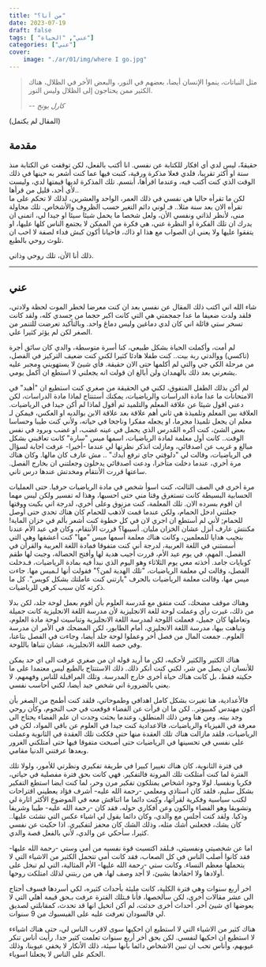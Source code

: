 ```yaml
---
title: "من أنا؟"
date: 2023-07-19
draft: false
tags: [ "عني", "الحياة"]
categories: ["عني"]
cover:
    image: "./ar/01/img/where I go.jpg"
---
```


> مثل النباتات، ينموا الإنسان أيضا، بعضهم في النور، والبعض الأخر في الظلال، هناك الكثير ممن يحتاجون إلى الظلال وليس النور.
>
> -- <cite>كارل يونج</cite>

(المقال لم يكتمل)

## مقدمة
حقيقةّ، ليس لدي أي افكار للكتابة عن نفسي. انا أكتب بالفعل، لكن توقفت عن الكتابة منذ سنة او أكثر تقريبا، فلدي فعلا مذكرة ورقية، كتبت فيها عما كنت أشعر به حينها في ذلك الوقت الذي كنت أكتب فيه، وعندما اقرأها، أبتسم. 
تلك المذكرة لديها قيمتها لدي، وليست لأي أحد، قليل من قرأها.. 
<br>
لكن ما تقرأه حاليا هي نفسي في ذلك العمر، الواحد والعشرين، لذلك لا تحكم على ما تقرأه الان بعد سنة مثلا.. فـ لوني دائم التغير حسب الظروف والأشخاص. تلك محاولة منى، لأنظر لذاتي ونفسي الأن، ولعل شخصا ما يحمل شيئا سيئا او جيدا لي، اتمنى ان يدرك ان تلك الفكرة او النظرة عني، هي فكرة من الممكن لا يجتمع الناس كلها عليها، او يتفقوا عليها ولا يعني ان الصواب مع هذا او ذاك، فأحيانا أكون كبش فداء لصفة لا احب ان تلوث روحي بالطبع. 


ذلك أنا الأن، تلك روحي وذاتي.

---
## عني
شاء الله اني اكتب ذلك المقال عن نفسي بعد ان كنت معرضا لخطر الموت لحظة ولادتي، فلقد ولدت ضعيفا ما عدا جمجمتي هي التي كانت اكبر حجما من جسدي كله، ولقد كانت تسخر ستي قائلة اني كان لدي دماغين وليس دماغ واحد. وبالتأكيد تعرضت للتنمر من الصغر لكن لم يؤثر كثيرا علي. 


لم أمت، وأكملت الحياة بشكل طبيعي، كنا أسرة متوسطة، والدي كان سائق أجرة (تاكسي) ووالدتي ربة بيت.. كنت طفلا هادئا كثيرا لكني كنت ضعيف التركيز في الفصل، من مرحلة الكي جي والتي لم أكلمها حتى الان حقيقة. فأي شيئ لا يستهويني ومجبر عليه يشعرني بعد ذلك بالهمدان ولن أبالغ ان قولت انه يجعلني لا استطع ان أكمل يومي. 


لم أكن بذلك الطفل المتفوق، لكني في الحقيقة من صغري كنت استطيع ان "أهبد" في الامتحانات ما عدا مادة الدراسات والرياضيات، يمكنك أستنتاج لماذا مادة الدراسات، لكن دعني اقول شيئا عن علاقة المعلم والتلميد ثم أقول لماذا لم أكن جيدا في الرياضيات. العلاقة بين المعلم وتلميذة هي ثاني أهم علاقة بعد علاقة الابن بوالديه او العكس، فيمكن لـ معلم ان يجعل تلميذا مجرما، او يجعله مفكرا وناجحا في حياته، ولأني كنت طيبا وحساسا بعض الشئ، كنت أكره المُدرس الذي يحمل في عينه غضب، او غضب وبرود في نفس الوقت.. كانت أول معلمة لمادة الرياضيات، اسمها ميس "سارة" كانت تعاقبني بشكل مبالغ و غريب عن اصدقائي، ومازلت اتذكر نظرتها لي عندما -أخيرا- عرفت اجابة لسؤال في الرياضيات، وقالت لي "دلوقتي جاي ترفع أيدك" .. مش عارف كان مالها. وكان هناك مرة أخري، عندما دخلت متأخرا، ودعت اصدقائي يدخلون وجعلتني ان بخارج الفصل. ساعتها قررت الأنتقام ومخدتش عندها درس تاني. 

مرة أخرى في الصف الثالث، كنت اسوأ شخص في مادة الرياضيات حرفيا. حتى العمليات الحسابية البسيطة كانت تستغرق وقتا مني حتى احسبها، وهذا له تفسير ولكن ليس مهما ان اقوم بسرده الان. تلك المعلمة، كنت مزنوق وعلى أخري، لدرجة اني بكيت ووقتها جعلتني ادخل الحمام، ولكن عندما قمت لأذهب للحمام كان هناك تحدي حتى أوصل للحمام; لأني لم أستطع ان اجري لان في كل خطوة كنت أشعر بألم في خزان الماية! مكنتش عارف أنزل عشان الخزان مليان. أسيبها؟ قررت الأنتقام، وكان في عيد الأم عندنا بنجيب هدايا للمعلمين، وكانت هناك معلمة أسمها ميس "مها" كنت أعشقها وهي التي أسستني في اللغة العربية، لدرجة أني كنت متفوقا فمادة اللغة العربية والقرأن في الفصل. المهم، في يوم عيد الأم، قررت أجيب هدية لها وأفتح الحصالة، وجبت لها طقم كوبايات جامد. أخذته معي يوم الثلاثاء وهو اليوم الذي نبدأ فيه بمادة الرياضيات، فـدخلت الفصل، وقالت لي معلمة الرياضيات، "تلك الهدية لمن؟" فقولت أنها لـميس مها. جاءت ميس مها، وقالت معلمة الرياضيات بالحرف "يارتني كنت عاملتك بشكل كويس". كل ما ذكرته كان سبب كرهي للرياضيات. 


وهناك موقف مضحك، كنت متفق مع مٌدرسة العلوم بأن أقوم بعمل لوحة جلد، لكن بدلا من ذلك، غيرت رأي وعملت لوحة للغة الانجليزية لأن مدرسة اللغة الانجليزية كانت جميلة وتعاملها كان جميل، فعملت اللوحة لمدرسة اللغة الانجليزية وتناسيت لوحة مادة العلوم، وتباهت بيها، مدرسة اللغة الانجليزي، أمام الطابور، لكن المضحك في الأمر ان مدرسة العلوم.. جمعت المال من فصل أخر وعملوا لوحة جلد أيضا، وجاءت في الفصل بتاعنا، وفي حصة اللغة الانجليزية، عشان تتباها باللوحة. 


هناك الكثير والكثير لأحكيه، لكن ما أريد قوله ان من صغري عرفت الى اي حد يمكن للأنسان ان يصل من شر، لكني كنت أنكر ذلك. ذلك الاستنتاج بالطبع ليس معتمدا على ما حكيته فقط، بل كانت هناك حياة أخرى خارج المدرسة. وتلك المراقبلة للناس وفهمهم، لا يعني بالضرورة اني شخص جيد أيضا، لكني أحاسب نفسي.


فالأعدادية، هنا تغيرت بشكل كامل اهدافي وطموحاتي، فلقد كنت أطمح من الصغر بأن أكون مهندس كمبيوتر.. لكن ما ان قرأت عن الفضاء فوقعت في حب النجوم، وكأن روحي وجد بيته. ومن هنا ومن ذلك المنطلق، وعندما بحثت وجدت ان علم الفضاء يحتاج الى معرفة في الفيزياء والرياضيات، فالاعدادية كنت جيدا في العلوم عن باقي المواد، لكن في الرياضيات، فلقد مازالت هناك تلك العقدة منها حتى فككت تلك العقدة في الثانوية وعملت على نفسي في تحسينها  في الرياضيات حتى أصبحت متفوقا فيها حتى أمتلكني الغرور وبعدها عرفتني الدنيا مقامي. 


في فترة الثانوية، كان هناك تغييرا كبيرا في طريقة تفكيري ونظرتي للأمور، ولولا تلك الفترة لما كنت أمتلكت تلك المرونة فالتفكير. فهي كانت بحق فترة مفصلية في حياتي، فكريا ونفسيا. لولا وجود اشخاص يمتلكون تفكير مرن وحر، لما كنت ايضا استطع التفكير بشكل سليم، فلقد كان استاذي ومعلمي -رحمة الله عليه- أشرف فؤاد يعطيني اقتراحات لكتب سياسية وفكرية لقرأتها، وكنت دائما ما اتناقش معه في الموضوع الأكثر اثارة لي وتشويقا وهو الفضاء والكون وعن أفكاري حوله، فقد كان -رحمة الله عليه- طيبا وشريفا وذكيا. ولقد كنت أجلس مع والدي، وكان دائما يقول لي اشياء عكس التي نشئت عليها.. كان يشك، فجعلني أشك مثله، وذلك الشك كان محفز لتفكيري. اذا حكيت عن نفسي كثيرا، سأحكي عن والدي، لأني بالفعل قصة والدي.


اما عن شخصيتي ونفسيتي، فـلقد اكتسبت قوة نفسيه من أمي وستي -رحمة الله عليها- فقد كانوا أصلب الناس في كل الصعاب، فقد كانت أمي تتحمل الكثير من الاشياء التي لا يتحملها معظم النساء. وكانت ستي -رحمة الله عليها- الأم المثالية، التي لم تبخل على أولادها ولا احفادها بشيئ، لا أجد وصف لها، هي من ربتني لذلك امتلكت روحها. 


اخر أربع سنوات وهي فترة الكلية، كانت مليئة بأحداث كثيره، لكي أسردها فسوف أحتاج الى عشر مقالات أخرى، لكن سألخصها، فأنا فـتلك الفترة عرفت بـحق قيمة أهلي التي لا يعوضها اي شيئ أخر. أحداث أخرى حدثت، لم أكن اتخيل انها قد تحدث، كمقابلتي لصديق لي فالسودان تعرفت عليه على الفيسبوك من 9 سنوات. 


هناك كثير من الاشياء التي لا استطيع ان احكيها سوى لاقرب الناس لي، حتى هناك اشياءء لا استطيع ان احكيها لنفسي. لكن بحق أخر أربع سنوات تعلمت كثير جدا. رأيت أناس تنكر عيوبهم، وأناس تحب ان تبين الاشخاص دائما بأنها سيئة، ذلك الأنكار لا يخفي عيوبنا، وذلك الحكم على الناس لا يجعلنا اسوياء. 

